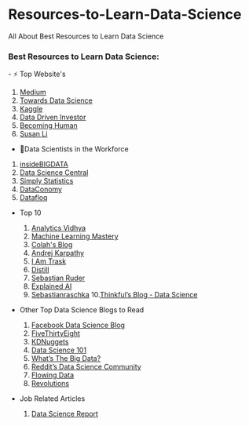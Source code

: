 # Resources-to-Learn-Data-Science
All About Best Resources to Learn Data Science

<h3 align="left">Best Resources to Learn Data Science:</h3>
<p align="left">
- ⚡ Top Website's
  
1. [Medium](https://medium.com/tag/data-science0)
2. [Towards Data Science](https://towardsdatascience.com/)
3. [Kaggle](https://www.kaggle.com/)
4. [Data Driven Investor](https://medium.datadriveninvestor.com/)
5. [Becoming Human](https://becominghuman.ai/)
6. [Susan Li](https://actsusanli.medium.com/)
  
- 🤝Data Scientists in the Workforce
1. [insideBIGDATA](https://insidebigdata.com/)
2. [Data Science Central](https://www.datasciencecentral.com/)
3. [Simply Statistics](https://simplystatistics.org/index.html)
4. [DataConomy](https://dataconomy.com/)
5. [Datafloq](https://datafloq.com/)
  
- Top 10
  1. [Analytics Vidhya](https://www.analyticsvidhya.com/blog-archive/)
  2. [Machine Learning Mastery](https://machinelearningmastery.com/blog/)
  3. [Colah's Blog](https://colah.github.io/)
  4. [Andrej Karpathy](https://karpathy.medium.com/)
  5. [I Am Trask](http://iamtrask.github.io/)
  6. [Distill](https://distill.pub/)
  7. [Sebastian Ruder](https://ruder.io/)
  8. [Explained AI](https://explained.ai/)
  9. [Sebastianraschka](https://sebastianraschka.com/blog/index.html)
  10.[Thinkful’s Blog - Data Science](https://www.thinkful.com/blog/tag/data-science/)

- Other Top Data Science Blogs to Read
    1. [Facebook Data Science Blog](https://research.facebook.com/research-areas/data-science/)
    2. [FiveThirtyEight](https://fivethirtyeight.com/)
    3. [KDNuggets](https://www.kdnuggets.com/news/index.html)
    4. [Data Science 101](https://ryanswanstrom.com/)
    5. [What’s The Big Data?](https://whatsthebigdata.com/)
    6. [Reddit’s Data Science Community](https://www.reddit.com/r/datascience/)
    7. [Flowing Data](https://flowingdata.com/)
    8. [Revolutions](https://blog.revolutionanalytics.com/)
  
- Job Related Articles
  1. [Data Science Report](http://starbridgepartners.com/data-science-report/)
